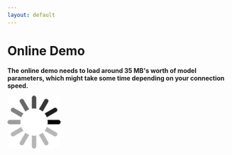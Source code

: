 ```yaml
---
layout: default
---
```


<!-- Javascript demo -->
<link rel="stylesheet" href="//code.jquery.com/ui/1.11.0/themes/smoothness/jquery-ui.css">
<script src="//code.jquery.com/jquery-1.10.2.js"></script>
<script src="//code.jquery.com/ui/1.11.0/jquery-ui.js"></script>
<script src="http://www.numericjs.com/lib/numeric-1.2.6.min.js"></script>
<script src="javascripts/morpher.js" type="text/javascript"></script>

<script language="JavaScript">

morpher = new Morpher();

function refreshImage() {
    if (morpher.ready()) {
        var sample = morpher.generate_face();
        image = document.getElementById('face');
        image.src = numeric.imageURL(numeric.mul([sample, sample, sample], 255));
    }
}

function setZ() {
    if (morpher.ready()) {
        for(index in index_mapping) {
            var s_i = $("#slider_" + index).slider("value") / 50.0 - 1.0;
            morpher.set_coordinate(index, s_i);
        }
    }
}

function slidersChanged() {
    setZ();
    refreshImage();
}

function load (filename, length, M, N, callback) {
    var array = [];
    var oReq = new XMLHttpRequest();
    oReq.open("GET", filename, true);
    oReq.responseType = "arraybuffer";

    oReq.onload = function (oEvent) {
        var arrayBuffer = oReq.response; // Note: not oReq.responseText
        if (arrayBuffer) {
            var float32Array = new Float32Array(arrayBuffer);
            for (var i=0; i<M; i++) {
                row = [];
                for(var j=0; j<N; j++) {
                    row.push(float32Array[(N * i) + j]);
                }
                array.push(row);
            }
            console.log('Done loading ' + filename);
            callback();
            refreshImage();
        }
    };

    oReq.send(null);

    return array;
};

$(function() {
    for(index in index_mapping) {
        var line = (index < 29 / 2)? 1 : 2;
        name = "slider_" + index;
        $("#labels" + line).append("<td><div>" + index + "</div></td>");
        $("#sliders" + line).append("<td><div id='" + name + "'></div></td>");
        $("#" + name).slider({
            orientation: "vertical",
            range: "min",
            max: 100,
            value: 50,
            slide: slidersChanged,
        });
    }
});
$(function() {
   $( "#randombutton" )
   .button({label: "Random"})
     .click(function( event ) {
       if(morpher.ready()) {
           morpher.shuffle();
           Z = morpher.get_Z();
           for(index in index_mapping) {
               $("#slider_" + index).slider("value", (Z[0][index_mapping[index]] + 1) * 50);
           }
           refreshImage();
        }
     });
 });
</script>

# Online Demo

__The online demo needs to load around 35 MB's worth of model parameters,
which might take some time depending on your connection speed.__

<p><img id="face" src="images/loader.gif" alt="face" width="120" /></p>

<center>

<p><div id="randombutton"></div></p>

<p><table style="width:300px">
<tr id="labels1"></tr>
<tr id="sliders1"></tr>
<tr id="labels2"></tr>
<tr id="sliders2"></tr>
</table></p>

</center>
